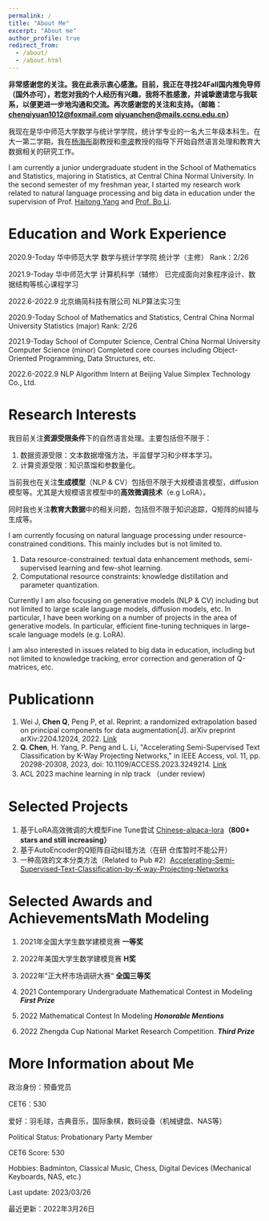 ```yaml
---
permalink: /
title: "About Me"
excerpt: "About me"
author_profile: true
redirect_from: 
  - /about/
  - /about.html
---
```

**非常感谢您的关注。我在此表示衷心感激。目前，我正在寻找24Fall国内推免导师（国外亦可），若您对我的个人经历有兴趣，我将不胜感激，并诚挚邀请您与我联系，以便更进一步地沟通和交流。再次感谢您的关注和支持。（邮箱：chenqiyuan1012@foxmail.com qiyuanchen@mails.ccnu.edu.cn）**

我现在是华中师范大学数学与统计学学院，统计学专业的一名大三年级本科生。在大一第二学期，我在[杨海彤](http://cs.ccnu.edu.cn/info/1158/2237.htm)副教授和[李波](http://maths.ccnu.edu.cn/info/1040/18436.htm)教授的指导下开始自然语言处理和教育大数据相关的研究工作。

I am currently a junior undergraduate student in the School of Mathematics and Statistics, majoring in Statistics, at Central China Normal University. In the second semester of my freshman year, I started my research work related to natural language processing and big data in education under the supervision of Prof. [Haitong Yang](http://cs.ccnu.edu.cn/info/1158/2237.htm) and [Prof. Bo Li](http://maths.ccnu.edu.cn/info/1040/18436.htm).

# Education and Work Experience

2020.9-Today 华中师范大学 数学与统计学学院 统计学（主修） Rank：2/26

2021.9-Today 华中师范大学 计算机科学（辅修） 已完成面向对象程序设计、数据结构等核心课程学习

2022.6-2022.9 北京熵简科技有限公司 NLP算法实习生


2020.9-Today School of Mathematics and Statistics, Central China Normal University
Statistics (major) Rank: 2/26

2021.9-Today School of Computer Science, Central China Normal University
Computer Science (minor) Completed core courses including Object-Oriented Programming, Data Structures, etc.

2022.6-2022.9 NLP Algorithm Intern at Beijing Value Simplex Technology Co., Ltd.

# Research Interests

我目前关注**资源受限条件**下的自然语言处理。主要包括但不限于：

1. 数据资源受限：文本数据增强方法，半监督学习和少样本学习。
2. 计算资源受限：知识蒸馏和参数量化。

当前我也在关注**生成模型**（NLP & CV）包括但不限于大规模语言模型，diffusion模型等。尤其是大规模语言模型中的**高效微调技术**（e.g LoRA）。

同时我也关注**教育大数据**中的相关问题，包括但不限于知识追踪，Q矩阵的纠错与生成等。


I am currently focusing on natural language processing under resource-constrained conditions. This mainly includes but is not limited to.

1. Data resource-constrained: textual data enhancement methods, semi-supervised learning and few-shot learning.
2. Computational resource constraints: knowledge distillation and parameter quantization.

Currently I am also focusing on generative models (NLP & CV) including but not limited to large scale language models, diffusion models, etc. In particular, I have been working on a number of projects in the area of generative models. In particular, efficient fine-tuning techniques in large-scale language models (e.g. LoRA).

I am also interested in issues related to big data in education, including but not limited to knowledge tracking, error correction and generation of Q-matrices, etc.


# Publicationn

1. Wei J, **Chen Q**, Peng P, et al. Reprint: a randomized extrapolation based on principal components for data augmentation[J]. arXiv preprint arXiv:2204.12024, 2022.    [Link](https://arxiv.org/abs/2204.12024)
2. **Q. Chen**, H. Yang, P. Peng and L. Li, "Accelerating Semi-Supervised Text Classification by K-Way Projecting Networks," in IEEE Access, vol. 11, pp. 20298-20308, 2023, doi: 10.1109/ACCESS.2023.3249214.  [Link]()
3. ACL 2023 machine learning in nlp track （under review)

# Selected Projects

1. 基于LoRA高效微调的大模型Fine Tune尝试 [Chinese-alpaca-lora](https://github.com/LC1332/Chinese-alpaca-lora)**（800+ stars and still increasing）**
2. 基于AutoEncoder的Q矩阵自动纠错方法（在研 仓库暂时不能公开）
3. 一种高效的文本分类方法（Related to Pub #2）[Accelerating-Semi-Supervised-Text-Classification-by-K-way-Projecting-Networks](https://github.com/qiyuan-chen/Accelerating-Semi-Supervised-Text-Classification-by-K-way-Projecting-Networks)

# Selected Awards and AchievementsMath Modeling

1. 2021年全国大学生数学建模竞赛 **一等奖**
3. 2022年美国大学生数学建模竞赛 **H奖**
4. 2022年”正大杯市场调研大赛“ **全国三等奖**


1. 2021 Contemporary Undergraduate Mathematical Contest in Modeling ***First Prize***
6. 2022 Mathematical Contest In Modeling ***Honorable Mentions***
7. 2022 Zhengda Cup National Market Research Competition. ***Third Prize***

# More Information about Me

政治身份：预备党员

CET6：530

爱好：羽毛球，古典音乐，国际象棋，数码设备（机械键盘、NAS等）


Political Status: Probationary Party Member

CET6 Score: 530

Hobbies: Badminton, Classical Music, Chess, Digital Devices (Mechanical Keyboards, NAS, etc.)



Last update: 2023/03/26

最近更新：2022年3月26日
